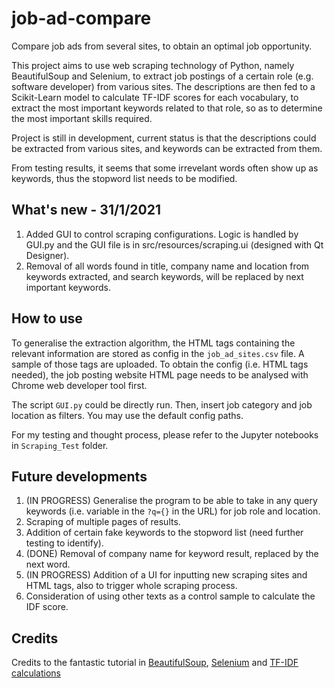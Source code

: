 # job-ad-compare
Compare job ads from several sites, to obtain an optimal job opportunity.

This project aims to use web scraping technology of Python, namely BeautifulSoup and Selenium, to extract job postings of a certain role (e.g. software developer) from various sites. The descriptions are then fed to a Scikit-Learn model to calculate TF-IDF scores for each vocabulary, to extract the most important keywords related to that role, so as to determine the most important skills required.

Project is still in development, current status is that the descriptions could be extracted from various sites, and keywords can be extracted from them.

From testing results, it seems that some irrevelant words often show up as keywords, thus the stopword list needs to be modified.

What's new - 31/1/2021
----------------------
1. Added GUI to control scraping configurations. Logic is handled by GUI.py and the GUI file is in src/resources/scraping.ui (designed with Qt Designer).
2. Removal of all words found in title, company name and location from keywords extracted, and search keywords, will be replaced by next important keywords.

How to use
----------
To generalise the extraction algorithm, the HTML tags containing the relevant information are stored as config in the ```job_ad_sites.csv``` file. A sample of those tags are uploaded. To obtain the config (i.e. HTML tags needed), the job posting website HTML page needs to be analysed with Chrome web developer tool first.

The script ```GUI.py``` could be directly run. Then, insert job category and job location as filters. You may use the default config paths.

For my testing and thought process, please refer to the Jupyter notebooks in ```Scraping_Test``` folder.

Future developments
-------------------
1. (IN PROGRESS) Generalise the program to be able to take in any query keywords (i.e. variable in the ```?q={}``` in the URL) for job role and location.
2. Scraping of multiple pages of results.
3. Addition of certain fake keywords to the stopword list (need further testing to identify).
4. (DONE) Removal of company name for keyword result, replaced by the next word.
5. (IN PROGRESS) Addition of a UI for inputting new scraping sites and HTML tags, also to trigger whole scraping process.
6. Consideration of using other texts as a control sample to calculate the IDF score.

Credits
-------
Credits to the fantastic tutorial in [BeautifulSoup](https://realpython.com/beautiful-soup-web-scraper-python/), [Selenium](https://www.scrapingbee.com/blog/selenium-python/) and [TF-IDF calculations](https://kavita-ganesan.com/extracting-keywords-from-text-tfidf/#.X9TbfdgzaM9)
